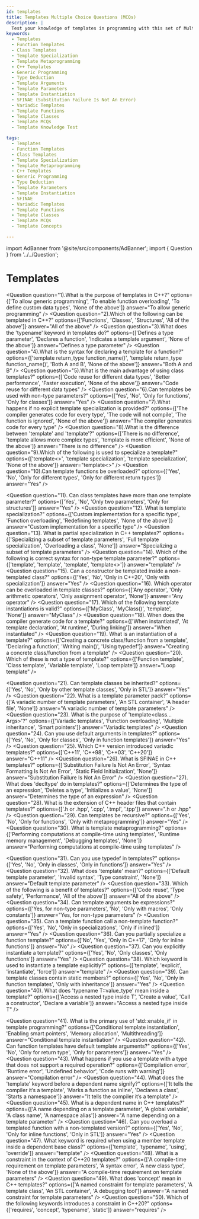 ```yaml
---
id: templates
title: Templates Multiple Choice Questions (MCQs)
description: |
  Test your knowledge of templates in programming with this set of Multiple Choice Questions (MCQs). This guide covers function templates, class templates, template specialization, and template metaprogramming. Learn how templates provide flexibility and code reuse in your programs, and understand the benefits of generic programming.
keywords:
  - Templates
  - Function Templates
  - Class Templates
  - Template Specialization
  - Template Metaprogramming
  - C++ Templates
  - Generic Programming
  - Type Deduction
  - Template Arguments
  - Template Parameters
  - Template Instantiation
  - SFINAE (Substitution Failure Is Not An Error)
  - Variadic Templates
  - Template Functions
  - Template Classes
  - Template MCQs
  - Template Knowledge Test

tags:
  - Templates
  - Function Templates
  - Class Templates
  - Template Specialization
  - Template Metaprogramming
  - C++ Templates
  - Generic Programming
  - Type Deduction
  - Template Parameters
  - Template Instantiation
  - SFINAE
  - Variadic Templates
  - Template Functions
  - Template Classes
  - Template MCQs
  - Template Concepts

---
```

import AdBanner from '@site/src/components/AdBanner';
import { Question } from '../../Question';

# Templates

<Question
  question="1).What is the purpose of templates in C++?"
  options={['To allow generic programming', 'To enable function overloading', 'To define custom data types', 'None of the above']}
  answer="To allow generic programming"
/>
<Question
  question="2).Which of the following can be templated in C++?"
  options={['Functions', 'Classes', 'Structures', 'All of the above']}
  answer="All of the above"
/>
<Question
  question="3).What does the 'typename' keyword in templates do?"
  options={['Defines a type parameter', 'Declares a function', 'Indicates a template argument', 'None of the above']}
  answer="Defines a type parameter"
/>
<Question
  question="4).What is the syntax for declaring a template for a function?"
  options={['template<typename T> return_type function_name()', 'template<class T> return_type function_name()', 'Both A and B', 'None of the above']}
  answer="Both A and B"
/>
<Question
  question="5).What is the main advantage of using class templates?"
  options={['Code reuse for different data types', 'Better performance', 'Faster execution', 'None of the above']}
  answer="Code reuse for different data types"
/>
<Question
  question="6).Can templates be used with non-type parameters?"
  options={['Yes', 'No', 'Only for functions', 'Only for classes']}
  answer="Yes"
/>
<Question
  question="7).What happens if no explicit template specialization is provided?"
  options={['The compiler generates code for every type', 'The code will not compile', 'The function is ignored', 'None of the above']}
  answer="The compiler generates code for every type"
/>
<Question
  question="8).What is the difference between 'template<class T>' and 'template<typename T>'?"
  options={['There is no difference', 'template<class T> allows more complex types', 'template<typename T> is more efficient', 'None of the above']}
  answer="There is no difference"
/>
<Question
  question="9).Which of the following is used to specialize a template?"
  options={['template<>', 'template<class T> specialization', 'template<T> specialization', 'None of the above']}
  answer="template<>"
/>
<Question
  question="10).Can template functions be overloaded?"
  options={['Yes', 'No', 'Only for different types', 'Only for different return types']}
  answer="Yes"
/>

<div>
<AdBanner />
</div>

<Question
  question="11). Can class templates have more than one template parameter?"
  options={['Yes', 'No', 'Only two parameters', 'Only for structures']}
  answer="Yes"
/>
<Question
  question="12). What is template specialization?"
  options={['Custom implementation for a specific type', 'Function overloading', 'Redefining templates', 'None of the above']}
  answer="Custom implementation for a specific type"
/>
<Question
  question="13). What is partial specialization in C++ templates?"
  options={['Specializing a subset of template parameters', 'Full template specialization', 'Overloading a class', 'None']}
  answer="Specializing a subset of template parameters"
/>
<Question
  question="14). Which of the following is correct syntax for non-type template parameter?"
  options={['template<int N>', 'template<typename int>', 'template<class int>', 'template<>']}
  answer="template<int N>"
/>
<Question
  question="15). Can a constructor be templated inside a non-templated class?"
  options={['Yes', 'No', 'Only in C++20', 'Only with specialization']}
  answer="Yes"
/>
<Question
  question="16). Which operator can be overloaded in template classes?"
  options={['Any operator', 'Only arithmetic operators', 'Only assignment operator', 'None']}
  answer="Any operator"
/>
<Question
  question="17). Which of the following template instantiations is valid?"
  options={['MyClass<int>', 'MyClass()', 'template<int>', 'None']}
  answer="MyClass<int>"
/>
<Question
  question="18). When does the compiler generate code for a template?"
  options={['When instantiated', 'At template declaration', 'At runtime', 'During linking']}
  answer="When instantiated"
/>
<Question
  question="19). What is an instantiation of a template?"
  options={['Creating a concrete class/function from a template', 'Declaring a function', 'Writing main()', 'Using typedef']}
  answer="Creating a concrete class/function from a template"
/>
<Question
  question="20). Which of these is not a type of template?"
  options={['Function template', 'Class template', 'Variable template', 'Loop template']}
  answer="Loop template"
/>

<div>
<AdBanner />
</div>

<Question
  question="21). Can template classes be inherited?"
  options={['Yes', 'No', 'Only by other template classes', 'Only in STL']}
  answer="Yes"
/>
<Question
  question="22). What is a template parameter pack?"
  options={['A variadic number of template parameters', 'An STL container', 'A header file', 'None']}
  answer="A variadic number of template parameters"
/>
<Question
  question="23). What is the purpose of 'template<class... Args>'?"
  options={['Variadic templates', 'Function overloading', 'Multiple inheritance', 'Smart pointers']}
  answer="Variadic templates"
/>
<Question
  question="24). Can you use default arguments in templates?"
  options={['Yes', 'No', 'Only for classes', 'Only in function templates']}
  answer="Yes"
/>
<Question
  question="25). Which C++ version introduced variadic templates?"
  options={['C++11', 'C++98', 'C++03', 'C++20']}
  answer="C++11"
/>
<Question
  question="26). What is SFINAE in C++ templates?"
  options={['Substitution Failure Is Not An Error', 'Syntax Formatting Is Not An Error', 'Static Field Initialization', 'None']}
  answer="Substitution Failure Is Not An Error"
/>
<Question
  question="27). What does 'decltype' do in templates?"
  options={['Determines the type of an expression', 'Deletes a type', 'Initializes a value', 'None']}
  answer="Determines the type of an expression"
/>
<Question
  question="28). What is the extension of C++ header files that contain templates?"
  options={['.h or .hpp', '.cpp', '.tmpl', '.tpp']}
  answer=".h or .hpp"
/>
<Question
  question="29). Can templates be recursive?"
  options={['Yes', 'No', 'Only for functions', 'Only with metaprogramming']}
  answer="Yes"
/>
<Question
  question="30). What is template metaprogramming?"
  options={['Performing computations at compile-time using templates', 'Runtime memory management', 'Debugging templates', 'None']}
  answer="Performing computations at compile-time using templates"
/>

<div>
<AdBanner />
</div>

<Question
  question="31). Can you use typedef in templates?"
  options={['Yes', 'No', 'Only in classes', 'Only in functions']}
  answer="Yes"
/>
<Question
  question="32). What does 'template<class T=int>' mean?"
  options={['Default template parameter', 'Invalid syntax', 'Type constraint', 'None']}
  answer="Default template parameter"
/>
<Question
  question="33). Which of the following is a benefit of templates?"
  options={['Code reuse', 'Type safety', 'Performance', 'All of the above']}
  answer="All of the above"
/>
<Question
  question="34). Can template arguments be expressions?"
  options={['Yes, for non-type parameters', 'No', 'Only with macros', 'Only constants']}
  answer="Yes, for non-type parameters"
/>
<Question
  question="35). Can a template function call a non-template function?"
  options={['Yes', 'No', 'Only in specializations', 'Only if inlined']}
  answer="Yes"
/>
<Question
  question="36). Can you partially specialize a function template?"
  options={['No', 'Yes', 'Only in C++17', 'Only for inline functions']}
  answer="No"
/>
<Question
  question="37). Can you explicitly instantiate a template?"
  options={['Yes', 'No', 'Only classes', 'Only functions']}
  answer="Yes"
/>
<Question
  question="38). Which keyword is used to instantiate a template explicitly?"
  options={['template', 'explicit', 'instantiate', 'force']}
  answer="template"
/>
<Question
  question="39). Can template classes contain static members?"
  options={['Yes', 'No', 'Only in function templates', 'Only with inheritance']}
  answer="Yes"
/>
<Question
  question="40). What does 'typename T::value_type' mean inside a template?"
  options={['Access a nested type inside T', 'Create a value', 'Call a constructor', 'Declare a variable']}
  answer="Access a nested type inside T"
/>

<div>
<AdBanner />
</div>

<Question
  question="41). What is the primary use of 'std::enable_if' in template programming?"
  options={['Conditional template instantiation', 'Enabling smart pointers', 'Memory allocation', 'Multithreading']}
  answer="Conditional template instantiation"
/>
<Question
  question="42). Can function templates have default template arguments?"
  options={['Yes', 'No', 'Only for return type', 'Only for parameters']}
  answer="Yes"
/>
<Question
  question="43). What happens if you use a template with a type that does not support a required operation?"
  options={['Compilation error', 'Runtime error', 'Undefined behavior', 'Code runs with warning']}
  answer="Compilation error"
/>
<Question
  question="44). What does the 'template' keyword before a dependent name signify?"
  options={['It tells the compiler it’s a template', 'Marks a function as inline', 'Declares a class', 'Starts a namespace']}
  answer="It tells the compiler it’s a template"
/>
<Question
  question="45). What is a dependent name in C++ templates?"
  options={['A name depending on a template parameter', 'A global variable', 'A class name', 'A namespace alias']}
  answer="A name depending on a template parameter"
/>
<Question
  question="46). Can you overload a templated function with a non-templated version?"
  options={['Yes', 'No', 'Only for inline functions', 'Only in STL']}
  answer="Yes"
/>
<Question
  question="47). What keyword is required when using a member template inside a dependent base class?"
  options={['template', 'typename', 'using', 'override']}
  answer="template"
/>
<Question
  question="48). What is a constraint in the context of C++20 templates?"
  options={['A compile-time requirement on template parameters', 'A syntax error', 'A new class type', 'None of the above']}
  answer="A compile-time requirement on template parameters"
/>
<Question
  question="49). What does 'concept' mean in C++ templates?"
  options={['A named constraint for template parameters', 'A template class', 'An STL container', 'A debugging tool']}
  answer="A named constraint for template parameters"
/>
<Question
  question="50). Which of the following keywords introduces a constraint in C++20?"
  options={['requires', 'concept', 'typename', 'static']}
  answer="requires"
/>

<div>
<AdBanner />
</div>